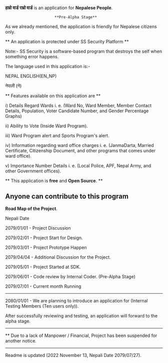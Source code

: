 
**हाम्रो वार्ड राम्रो वार्ड**  is an application for **Nepalese People**. 


                          **Pre-Alpha Stage**
                        
As we already mentioned, the application is friendly for Nepalese citizens only.

** An application is protected under SS Security Platform **


Note:- SS Security is a software-based program that destroys the self when something error happens.

The language used in this application is:-


NEPAL ENGLISH(EN_NP)


नेपाली (ने)

** Features available on this application are **


i) Details Regard Wards i. e. (Ward No, Ward Member, Member Contact Details, Population, Voter Candidate Number, and Gender Percentage Graphs) 


ii) Ability to Vote (Inside Ward Program). 


iii) Ward Program alert and Sports Program's alert.


iv) Information regarding ward office charges i. e. (JanmaDarta, Married Certificate, Citizenship Document, and other programs that comes under ward office).


v) Importance Number Details i. e. (Local Police, APF, Nepal Army, and other Government offices).



** This application is **free** and **Open Source**. **

Anyone can contribute to this program 
-----------------------------------------------------------------------------------------------------------------------------------------------------------------------
**Road Map of the Project**.


Nepali Date


2079/01/01 - Project Discussion

2079/02/01 - Project Start for Design.

2079/03/01 - Project Prototype Happen

2079/04/04 - Additional Discussion for the Project.

2079/05/01 - Project Started at SDK.

2079/06/01 - Code review by Internal Coder. (Pre-Alpha Stage)

2079/07/01 - Current month Running 

-----------------------------------------------------------------------------------------------------------------------------------------------------------------------
2080/01/01 - We are planning to introduce an application for (Internal Testing Members (Ten users only)).

After successfully reviewing and testing,  an application will forward to the alpha stage.

-----------------------------------------------------------------------------------------------------------------------------------------------------------------------

** Due to a lack of Manpower / Financial, Project has been suspended for another notice. 

-----------------------------------------------------------------------------------------------------------------------------------------------------------------------

Readme is updated (2022 November 13, Nepali Date 2079/07/27).



 

